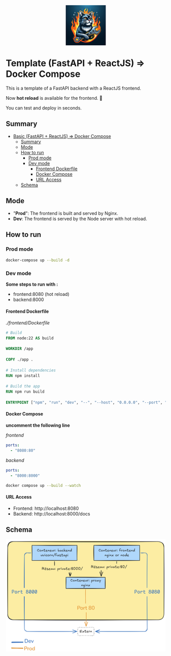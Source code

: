 <div style="display: flex; justify-content: center">
  <img src="./logo.jpg" width=25% />
</div>

# Template (FastAPI + ReactJS) => Docker Compose

This is a template of a FastAPI backend with a ReactJS frontend.

Now **hot reload** is available for the frontend. 🎉

You can test and deploy in seconds.

## Summary

- [Basic (FastAPI + ReactJS) => Docker Compose](#basic-fastapi--reactjs--docker-compose)
  - [Summary](#summary)
  - [Mode](#mode)
  - [How to run](#how-to-run)
    - [Prod mode](#prod-mode)
    - [Dev mode](#dev-mode)
      - [Frontend Dockerfile](#frontend-dockerfile)
      - [Docker Compose](#docker-compose)
      - [URL Access](#url-access)
  - [Schema](#schema)

## Mode

- "**Prod**": The frontend is built and served by Nginx.
- **Dev**: The frontend is served by the Node server with hot reload.

## How to run

### Prod mode

```bash
docker-compose up --build -d
```

### Dev mode

**Some steps to run with :**
- frontend:8080 (hot reload)
- backend:8000

#### Frontend Dockerfile

*./frontend/Dockerfile*

```Dockerfile
# Build
FROM node:22 AS build

WORKDIR /app

COPY ./app .

# Install dependencies
RUN npm install

# Build the app
RUN npm run build

ENTRYPOINT ["npm", "run", "dev", "--", "--host", "0.0.0.0", "--port", "80"]
```

#### Docker Compose

**uncomment the following line**

*frontend*
```yml
ports:
  - "8080:80"
```

*backend*
```yml
ports:
  - "8000:8000"
```

```bash
docker compose up --build --watch
```

#### URL Access

- Frontend: http://localhost:8080
- Backend: http://localhost:8000/docs

## Schema

![Schema](./schema.png "Schema")









